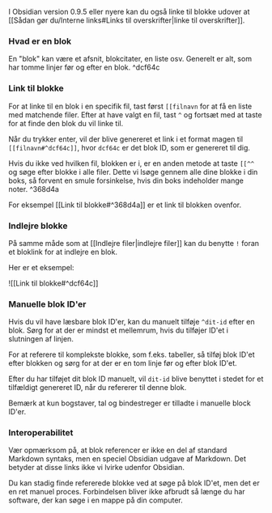 I Obsidian version 0.9.5 eller nyere kan du også linke til blokke udover at [[Sådan gør du/Interne links#Links til overskrifter|linke til overskrifter]].

### Hvad er en blok

En "blok" kan være et afsnit, blokcitater, en liste osv. Generelt er alt, som har tomme linjer før og efter en blok. ^dcf64c

### Link til blokke

For at linke til en blok i en specifik fil, tast først  `[[filnavn` for at få en liste med matchende filer. Efter at have valgt en fil, tast `^`  og fortsæt med at taste for at finde den blok du vil linke til.

Når du trykker enter, vil der blive genereret et link i et format magen til `[[filnavn#^dcf64c]]`, hvor `dcf64c`  er det blok ID, som er genereret til dig.

Hvis du ikke ved hvilken fil, blokken er i, er en anden metode at taste `[[^^`  og søge efter blokke i alle filer. Dette vi lsøge gennem alle dine blokke i din boks, så forvent en smule forsinkelse, hvis din boks indeholder mange noter. ^368d4a

For eksempel [[Link til blokke#^368d4a]] er et link til blokken ovenfor.

### Indlejre blokke

På samme måde som at [[Indlejre filer|indlejre filer]] kan du benytte `!` foran et bloklink for at indlejre en blok.

Her er et eksempel:

![[Link til blokke#^dcf64c]]

### Manuelle blok ID'er

Hvis du vil have læsbare blok ID'er, kan du manuelt tilføje `^dit-id` efter en blok.
Sørg for at der er mindst et mellemrum, hvis du tilføjer ID'et i slutningen af linjen.

For at referere til komplekste blokke, som f.eks. tabeller, så tilføj blok ID'et efter blokken og sørg for at der er en tom linje før og efter blok ID'et.

Efter du har tilføjet dit blok ID manuelt, vil `dit-id` blive benyttet i stedet for et tilfældigt genereret ID, når du refererer til denne blok.

Bemærk at kun bogstaver, tal og bindestreger er tilladte i manuelle block ID'er.

### Interoperabilitet

Vær opmærksom på, at blok referencer er ikke en del af standard Markdown syntaks, men en speciel Obsidian udgave af Markdown. Det betyder at disse links ikke vi lvirke udenfor Obsidian.

Du kan stadig finde refererede blokke ved at søge på blok ID'et, men det er en ret manuel proces. Forbindelsen bliver ikke afbrudt så længe du har software, der kan søge i en mappe på din computer.

